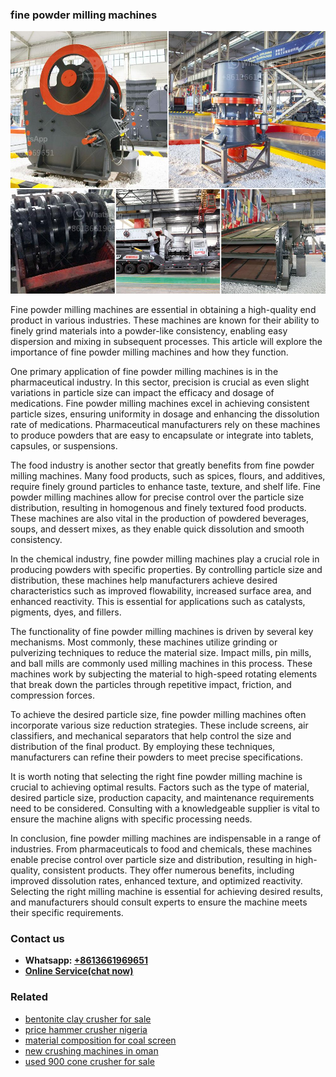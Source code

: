 <h3>fine powder milling machines</h3><img src='1708497559.jpg' alt=''><p>Fine powder milling machines are essential in obtaining a high-quality end product in various industries. These machines are known for their ability to finely grind materials into a powder-like consistency, enabling easy dispersion and mixing in subsequent processes. This article will explore the importance of fine powder milling machines and how they function.</p><p>One primary application of fine powder milling machines is in the pharmaceutical industry. In this sector, precision is crucial as even slight variations in particle size can impact the efficacy and dosage of medications. Fine powder milling machines excel in achieving consistent particle sizes, ensuring uniformity in dosage and enhancing the dissolution rate of medications. Pharmaceutical manufacturers rely on these machines to produce powders that are easy to encapsulate or integrate into tablets, capsules, or suspensions.</p><p>The food industry is another sector that greatly benefits from fine powder milling machines. Many food products, such as spices, flours, and additives, require finely ground particles to enhance taste, texture, and shelf life. Fine powder milling machines allow for precise control over the particle size distribution, resulting in homogenous and finely textured food products. These machines are also vital in the production of powdered beverages, soups, and dessert mixes, as they enable quick dissolution and smooth consistency.</p><p>In the chemical industry, fine powder milling machines play a crucial role in producing powders with specific properties. By controlling particle size and distribution, these machines help manufacturers achieve desired characteristics such as improved flowability, increased surface area, and enhanced reactivity. This is essential for applications such as catalysts, pigments, dyes, and fillers.</p><p>The functionality of fine powder milling machines is driven by several key mechanisms. Most commonly, these machines utilize grinding or pulverizing techniques to reduce the material size. Impact mills, pin mills, and ball mills are commonly used milling machines in this process. These machines work by subjecting the material to high-speed rotating elements that break down the particles through repetitive impact, friction, and compression forces.</p><p>To achieve the desired particle size, fine powder milling machines often incorporate various size reduction strategies. These include screens, air classifiers, and mechanical separators that help control the size and distribution of the final product. By employing these techniques, manufacturers can refine their powders to meet precise specifications.</p><p>It is worth noting that selecting the right fine powder milling machine is crucial to achieving optimal results. Factors such as the type of material, desired particle size, production capacity, and maintenance requirements need to be considered. Consulting with a knowledgeable supplier is vital to ensure the machine aligns with specific processing needs.</p><p>In conclusion, fine powder milling machines are indispensable in a range of industries. From pharmaceuticals to food and chemicals, these machines enable precise control over particle size and distribution, resulting in high-quality, consistent products. They offer numerous benefits, including improved dissolution rates, enhanced texture, and optimized reactivity. Selecting the right milling machine is essential for achieving desired results, and manufacturers should consult experts to ensure the machine meets their specific requirements.</p><h3>Contact us</h3><ul><li><strong>Whatsapp:&nbsp;<a href="https://wa.me/8613661969651">+8613661969651</a></strong></li><li><a href="https://swt.shibang-china.com/?git&amp;zhl&amp;fine powder milling machines"><strong>Online Service(chat now)</strong></a></li></ul><h3>Related</h3><ul><li><a href='bentonite clay crusher for sale.md'>bentonite clay crusher for sale</a></li><li><a href='price hammer crusher nigeria.md'>price hammer crusher nigeria</a></li><li><a href='material composition for coal screen.md'>material composition for coal screen</a></li><li><a href='new crushing machines in oman.md'>new crushing machines in oman</a></li><li><a href='used 900 cone crusher for sale.md'>used 900 cone crusher for sale</a></li></ul>